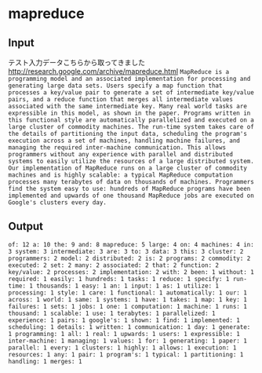 # mapreduce

## Input
テスト入力データこちらから取ってきました http://research.google.com/archive/mapreduce.html
``
MapReduce is a programming model and an associated implementation for processing and generating large data sets. Users specify a map function that processes a key/value pair to generate a set of intermediate key/value pairs, and a reduce function that merges all intermediate values associated with the same intermediate key. Many real world tasks are expressible in this model, as shown in the paper. Programs written in this functional style are automatically parallelized and executed on a large cluster of commodity machines. The run-time system takes care of the details of partitioning the input data, scheduling the program's execution across a set of machines, handling machine failures, and managing the required inter-machine communication. This allows programmers without any experience with parallel and distributed systems to easily utilize the resources of a large distributed system. Our implementation of MapReduce runs on a large cluster of commodity machines and is highly scalable: a typical MapReduce computation processes many terabytes of data on thousands of machines. Programmers find the system easy to use: hundreds of MapReduce programs have been implemented and upwards of one thousand MapReduce jobs are executed on Google's clusters every day.
``

## Output
``
of: 12
a: 10
the: 9
and: 8
mapreduce: 5
large: 4
on: 4
machines: 4
in: 3
system: 3
intermediate: 3
are: 3
to: 3
data: 3
this: 3
cluster: 2
programmers: 2
model: 2
distributed: 2
is: 2
programs: 2
commodity: 2
executed: 2
set: 2
many: 2
associated: 2
that: 2
function: 2
key/value: 2
processes: 2
implementation: 2
with: 2
been: 1
without: 1
required: 1
easily: 1
hundreds: 1
tasks: 1
reduce: 1
specify: 1
run-time: 1
thousands: 1
easy: 1
an: 1
input: 1
as: 1
utilize: 1
processing: 1
style: 1
care: 1
functional: 1
automatically: 1
our: 1
across: 1
world: 1
same: 1
systems: 1
have: 1
takes: 1
map: 1
key: 1
failures: 1
sets: 1
jobs: 1
one: 1
computation: 1
machine: 1
runs: 1
thousand: 1
scalable: 1
use: 1
terabytes: 1
parallelized: 1
experience: 1
pairs: 1
google's: 1
shown: 1
find: 1
implemented: 1
scheduling: 1
details: 1
written: 1
communication: 1
day: 1
generate: 1
programming: 1
all: 1
real: 1
upwards: 1
users: 1
expressible: 1
inter-machine: 1
managing: 1
values: 1
for: 1
generating: 1
paper: 1
parallel: 1
every: 1
clusters: 1
highly: 1
allows: 1
execution: 1
resources: 1
any: 1
pair: 1
program's: 1
typical: 1
partitioning: 1
handling: 1
merges: 1
``
